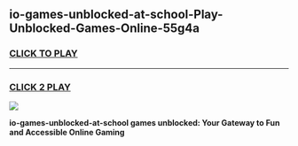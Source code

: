 
## io-games-unblocked-at-school-Play-Unblocked-Games-Online-55g4a
<h3>
<a href="https://premium76.site?title=io-games-unblocked-at-school&ref=25A">CLICK TO PLAY</a></h3>
<hr>

<h3>
<a href="https://premium76.site?title=io-games-unblocked-at-school&ref=25A">CLICK 2 PLAY</a>
  
</h3>

<a href="https://premium76.site?title=io-games-unblocked-at-school&ref=25A"><img src="https://clearcache.store/games.png"></a>


**io-games-unblocked-at-school games unblocked: Your Gateway to Fun and Accessible Online Gaming**
